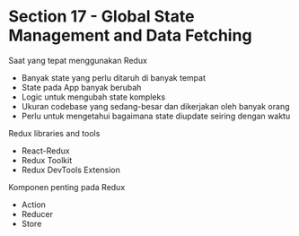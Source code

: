 # Section 17 - Global State Management and Data Fetching

Saat yang tepat menggunakan Redux
* Banyak state yang perlu ditaruh di banyak tempat
* State pada App banyak berubah
* Logic untuk mengubah state kompleks
* Ukuran codebase yang sedang-besar dan dikerjakan oleh banyak orang
* Perlu untuk mengetahui bagaimana state diupdate seiring dengan waktu

Redux libraries and tools
* React-Redux
* Redux Toolkit
* Redux DevTools Extension

Komponen penting pada Redux
* Action
* Reducer
* Store
